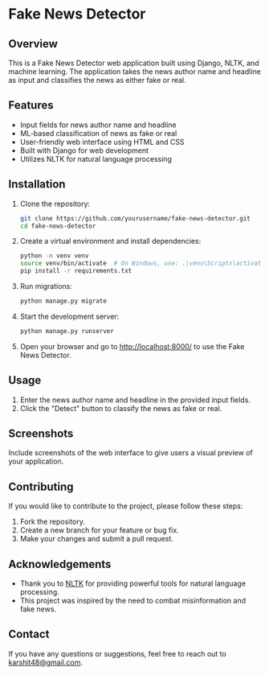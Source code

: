 # Fake News Detector

## Overview

This is a Fake News Detector web application built using Django, NLTK, and machine learning. The application takes the news author name and headline as input and classifies the news as either fake or real.

## Features

- Input fields for news author name and headline
- ML-based classification of news as fake or real
- User-friendly web interface using HTML and CSS
- Built with Django for web development
- Utilizes NLTK for natural language processing

## Installation

1. Clone the repository:

    ```bash
    git clone https://github.com/yourusername/fake-news-detector.git
    cd fake-news-detector
    ```

2. Create a virtual environment and install dependencies:

    ```bash
    python -m venv venv
    source venv/bin/activate  # On Windows, use: .\venv\Scripts\activate
    pip install -r requirements.txt
    ```

3. Run migrations:

    ```bash
    python manage.py migrate
    ```

4. Start the development server:

    ```bash
    python manage.py runserver
    ```

5. Open your browser and go to [http://localhost:8000/](http://localhost:8000/) to use the Fake News Detector.

## Usage

1. Enter the news author name and headline in the provided input fields.
2. Click the "Detect" button to classify the news as fake or real.

## Screenshots

Include screenshots of the web interface to give users a visual preview of your application.

## Contributing

If you would like to contribute to the project, please follow these steps:

1. Fork the repository.
2. Create a new branch for your feature or bug fix.
3. Make your changes and submit a pull request.


## Acknowledgements

- Thank you to [NLTK](https://www.nltk.org/) for providing powerful tools for natural language processing.
- This project was inspired by the need to combat misinformation and fake news.

## Contact

If you have any questions or suggestions, feel free to reach out to [karshit48@gmail.com](mailto:karshit48@gmail.com).


